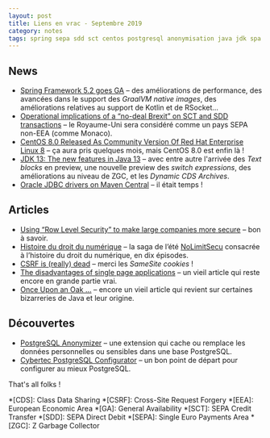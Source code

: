 ```yaml
---
layout: post
title: Liens en vrac - Septembre 2019
category: notes
tags: spring sepa sdd sct centos postgresql anonymisation java jdk spa oracle sécurité
---
```


## News
* [Spring Framework 5.2 goes GA](https://spring.io/blog/2019/09/30/spring-framework-5-2-goes-ga)
  – des améliorations de performance, des avancées dans le support des _GraalVM native images_, des
    améliorations relatives au support de Kotlin et de RSocket...
* [Operational implications of a “no-deal Brexit” on SCT and SDD transactions](https://www.europeanpaymentscouncil.eu/news-insights/news/operational-implications-no-deal-brexit-sct-and-sdd-transactions)
  – le Royaume-Uni sera considéré comme un pays SEPA non-EEA (comme Monaco).
* [CentOS 8.0 Released As Community Version Of Red Hat Enterprise Linux 8](https://www.phoronix.com/scan.php?page=news_item&px=CentOS-8-Released)
  – ça aura pris quelques mois, mais CentOS 8.0 est enfin là !
* [JDK 13: The new features in Java 13](https://www.infoworld.com/article/3340052/jdk-13-the-new-features-in-java-13.html)
  – avec entre autre l'arrivée des _Text blocks_ en preview, une nouvelle preview des _switch
    expressions_, des améliorations au niveau de ZGC, et les _Dynamic CDS Archives_.
* [Oracle JDBC drivers on Maven Central](https://medium.com/oracledevs/oracle-jdbc-drivers-on-maven-central-64fcf724d8b)
  – il était temps !

## Articles
* [Using “Row Level Security” to make large companies more secure](https://www.cybertec-postgresql.com/en/using-row-level-security-to-make-large-companies-more-secure/)
  – bon à savoir.
* [Histoire du droit du numérique](https://www.nolimitsecu.fr/hors-serie-episode-1-histoire-droit-numerique/)
  – la saga de l’été [NoLimitSecu](https://www.nolimitsecu.fr) consacrée à l’histoire du droit du
    numérique, en dix épisodes.
* [CSRF is (really) dead](https://scotthelme.co.uk/csrf-is-really-dead/)
  – merci les _SameSite cookies_ !
* [The disadvantages of single page applications](https://adamsilver.io/articles/the-disadvantages-of-single-page-applications/)
  – un vieil article qui reste encore en grande partie vrai.
* [Once Upon an Oak ...](https://www.javaspecialists.eu/archive/Issue055.html)
  – encore un vieil article qui revient sur certaines bizarreries de Java et leur origine.

## Découvertes
* [PostgreSQL Anonymizer](https://gitlab.com/dalibo/postgresql_anonymizer)
  – une extension qui cache ou remplace les données personnelles ou sensibles dans une base
    PostgreSQL.
* [Cybertec PostgreSQL Configurator](http://pgconfigurator.cybertec.at/)
  – un bon point de départ pour configurer au mieux PostgreSQL.

That's all folks !

*[CDS]: Class Data Sharing
*[CSRF]: Cross-Site Request Forgery
*[EEA]: European Economic Area
*[GA]: General Availability
*[SCT]: SEPA Credit Transfer
*[SDD]: SEPA Direct Debit
*[SEPA]: Single Euro Payments Area
*[ZGC]: Z Garbage Collector
